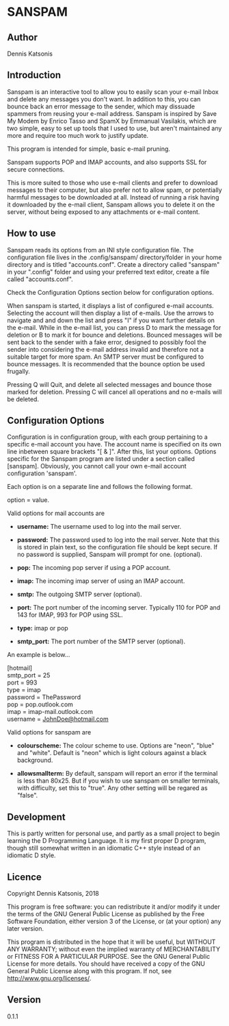 SANSPAM
===

Author
---
Dennis Katsonis

Introduction
---
Sanspam is an interactive tool to allow you to easily scan your e-mail Inbox and delete any messages you don't want.  In addition to this, you can bounce back an error message to the sender, which may dissuade spammers from reusing your e-mail address. Sanspam is inspired by Save My Modem by Enrico Tasso and SpamX by Emmanual Vasilakis, which are two simple, easy to set up tools that I used to use, but aren't maintained any more and require too much work to justify update.

This program is intended for simple, basic e-mail pruning.

Sanspam supports POP and IMAP accounts, and also supports SSL for secure connections.

This is more suited to those who use e-mail clients and prefer to download messages to their computer, but also prefer not to allow spam, or potentially harmful messages to be downloaded at all.  Instead of running a risk having it downloaded by the e-mail client, Sanspam allows you to delete it on the server, without being exposed to any attachments or e-mail content.

How to use
---
Sanspam reads its options from an INI style configuration file.  The configuration file lives in the .config/sanspam/ directory/folder in your home directory and is titled "accounts.conf".  Create a directory called "sanspam" in your ".config" folder and using your preferred text editor, create a file called "accounts.conf".  

Check the Configuration Options section below for configuration options.

When sanspam is started, it displays a list of configured e-mail accounts.  Selecting the account will then display a list of e-mails.  Use the arrows to navigate and and down the list and press "I" if you want further details on the e-mail.  While in the e-mail list, you can press D to mark the message for deletion or B to mark it for bounce and deletions.  Bounced messages will be sent back to the sender with a fake error, designed to possibly fool the sender into considering the e-mail address invalid and therefore not a suitable target for more spam.  An SMTP server must be configured to bounce messages.  It is recommended that the bounce option be used frugally.

Pressing Q will Quit, and delete all selected messages and bounce those marked for deletion.  Pressing C will cancel all operations and no e-mails will be deleted.

Configuration Options
---
Configuration is in configuration group, with each group pertaining to a specific e-mail account you have.  The account name is specified on its own line inbetween square brackets "[ & ]".  After this, list your options.  Options specific for the Sanspam program are listed under a section called [sanspam].  Obviously, you cannot call your own e-mail account configuration 'sanspam'.

Each option is on a separate line and follows the following format.

option = value.

Valid options for mail accounts are

* **username:** The username used to log into the mail server.
	
* **password:** The password used to log into the mail server.  Note that this is stored in plain text, so the configuration file should be kept secure.  If no password is supplied, Sanspam will prompt for one.  (optional).

* **pop:** The incoming pop server if using a POP account.
	
* **imap:** The incoming imap server of using an IMAP account.
	
* **smtp:** The outgoing SMTP server (optional).

* **port:** The port number of the incoming server.  Typically 110 for POP and 143 for IMAP, 993 for POP using SSL.
	
* **type:** imap or pop
	
* **smtp_port:** The port number of the SMTP server (optional).
	
An example is below...


[hotmail]  
smtp_port = 25  
port = 993  
type = imap  
password = ThePassword  
pop = pop.outlook.com  
imap = imap-mail.outlook.com  
username = JohnDoe@hotmail.com  


Valid options for sanspam are

* **colourscheme:** The colour scheme to use.  Options are "neon", "blue" and "white".  Default is "neon" which is light colours against a black background.

* **allowsmallterm:** By default, sanspam will report an error if the terminal is less than 80x25.
	But if you wish to use sanspam on smaller terminals, with difficulty, set this to
	"true".  Any other setting will be regared as "false".

Development
---
This is partly written for personal use, and partly as a small project to begin learning the D Programming Language.  It is my first proper D program, though still somewhat written in an idiomatic C++ style instead of an idiomatic D style.

Licence
---
Copyright Dennis Katsonis, 2018

This program is free software: you can redistribute it and/or modify
it under the terms of the GNU General Public License as published by
the Free Software Foundation, either version 3 of the License, or
(at your option) any later version.

This program is distributed in the hope that it will be useful,
but WITHOUT ANY WARRANTY; without even the implied warranty of
MERCHANTABILITY or FITNESS FOR A PARTICULAR PURPOSE.  See the
GNU General Public License for more details.
You should have received a copy of the GNU General Public License
along with this program.  If not, see <http://www.gnu.org/licenses/>.

Version
---
0.1.1

